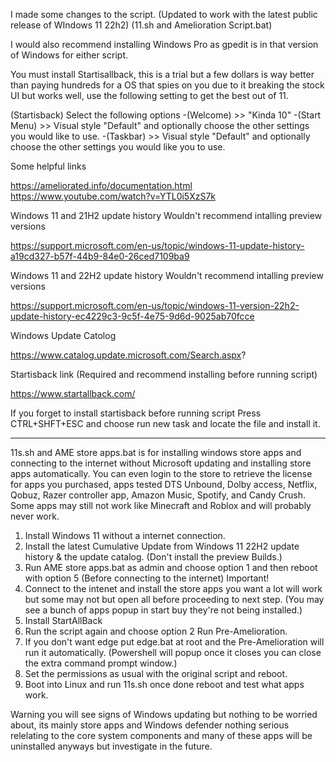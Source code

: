 <meta name="google-site-verification" content="Guvcpri3VY7BhPelKDT-Bd82vkQtRn_k36gpWPcbfTo" />

I made some changes to the script. (Updated to work with the latest public release of WIndows 11 22h2) 
(11.sh and Amelioration Script.bat)

I would also recommend installing Windows Pro as gpedit is in that version of Windows for either script.

You must install Startisallback, this is a trial but a few dollars is way better than paying hundreds for a OS that spies on you due to it breaking the stock UI but works well, use the following setting to get the best out of 11.

(Startisback)
 Select the following options 
 -(Welcome) >> "Kinda 10" 
 -(Start Menu) >> Visual style "Default" and optionally choose the other settings you would like to use. 
 -(Taskbar) >> Visual style "Default" and optionally choose the other settings you would like you to use.

Some helpful links 
  
  https://ameliorated.info/documentation.html https://www.youtube.com/watch?v=YTL0i5XzS7k

Windows 11 and 21H2 update history Wouldn't recommend intalling preview versions 
  
  https://support.microsoft.com/en-us/topic/windows-11-update-history-a19cd327-b57f-44b9-84e0-26ced7109ba9

Windows 11 and 22H2 update history Wouldn't recommend intalling preview versions 
  
  https://support.microsoft.com/en-us/topic/windows-11-version-22h2-update-history-ec4229c3-9c5f-4e75-9d6d-9025ab70fcce

Windows Update Catolog 
  
  https://www.catalog.update.microsoft.com/Search.aspx?

Startisback link (Required and recommend installing before running script)
  
  https://www.startallback.com/

If you forget to install startisback before running script Press CTRL+SHFT+ESC and choose run new task and locate the file and install it.

--------------------------------------------------------------------------------------------------------------------------------------------------

11s.sh and AME store apps.bat is for installing windows store apps and connecting to the internet without Microsoft updating and installing store apps automatically. You can even login to the store to retrieve the license for apps you purchased, apps tested DTS Unbound, Dolby access, Netflix, Qobuz, Razer controller app, Amazon Music, Spotify, and Candy Crush. Some apps may still not work like Minecraft and Roblox and will probably never work.

1. Install Windows 11 without a internet connection.
2. Install the latest Cumulative Update from Windows 11 22H2 update history & the update catalog. 
     (Don't install the preview Builds.)
3. Run AME store apps.bat as admin and choose option 1 and then reboot with option 5 (Before connecting to the internet) Important!
4. Connect to the intenet and install the store apps you want a lot will work but some may not but open all before proceeding to next step. 
    (You may see a bunch of apps popup in start buy they're not being installed.)
5. Install StartAllBack
6. Run the script again and choose option 2 Run Pre-Amelioration.
7. If you don't want edge put edge.bat at root and the Pre-Amelioration will run it automatically.
   (Powershell will popup once it closes you can close the extra command prompt window.)
9. Set the permissions as usual with the original script and reboot.
10. Boot into Linux and run 11s.sh once done reboot and test what apps work.
 
Warning you will see signs of Windows updating but nothing to be worried about, its mainly store apps and Windows defender nothing serious relelating to the core system components and many of these apps will be uninstalled anyways but investigate in the future.
